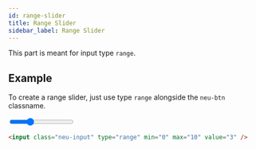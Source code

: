 ```yaml
---
id: range-slider
title: Range Slider
sidebar_label: Range Slider
---
```


This part is meant for input type `range`.

## Example

To create a range slider, just use type `range` alongside the `neu-btn` classname.

<div class="element-renderer">
  <input class="neu-input" type="range" min="0" max="10" value="3" />
</div>

```html
<input class="neu-input" type="range" min="0" max="10" value="3" />
```